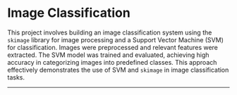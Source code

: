 # Image Classification
This project involves building an image classification system using the `skimage` library for image processing and a Support Vector Machine (SVM) for classification. Images were preprocessed and relevant features were extracted. The SVM model was trained and evaluated, achieving high accuracy in categorizing images into predefined classes. This approach effectively demonstrates the use of SVM and `skimage` in image classification tasks.

---
